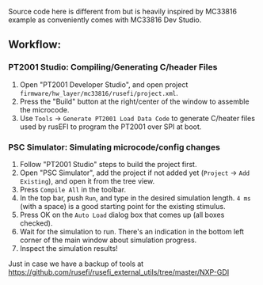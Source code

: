 
Source code here is different from but is heavily inspired by MC33816 example as conveniently comes with MC33816 Dev Studio.

## Workflow:

### PT2001 Studio: Compiling/Generating C/header Files

1. Open "PT2001 Developer Studio", and open project `firmware/hw_layer/mc33816/rusefi/project.xml`.
2. Press the "Build" button at the right/center of the window to assemble the microcode.
3. Use `Tools` -> `Generate PT2001 Load Data Code` to generate C/heater files used by rusEFI to program the PT2001 over SPI at boot.

### PSC Simulator: Simulating microcode/config changes

1. Follow "PT2001 Studio" steps to build the project first.
2. Open "PSC Simulator", add the project if not added yet (`Project` -> `Add Existing`), and open it from the tree view.
3. Press `Compile All` in the toolbar.
4. In the top bar, push `Run`, and type in the desired simulation length. `4 ms` (with a space) is a good starting point for the existing stimulus.
5. Press OK on the `Auto Load` dialog box that comes up (all boxes checked).
6. Wait for the simulation to run. There's an indication in the bottom left corner of the main window about simulation progress.
7. Inspect the simulation results!

Just in case we have a backup of tools at https://github.com/rusefi/rusefi_external_utils/tree/master/NXP-GDI
